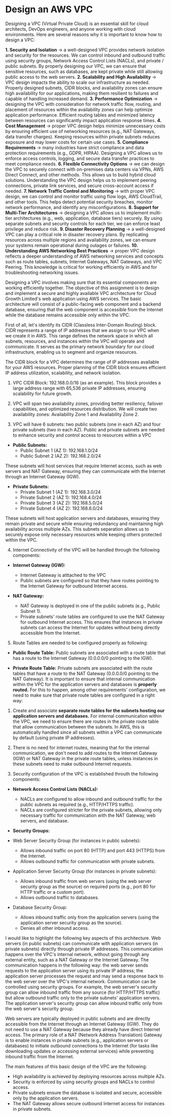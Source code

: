 # Design an AWS VPC

Designing a VPC (Virtual Private Cloud) is an essential skill for cloud architects, DevOps engineers, and anyone working with cloud environments. Here are several reasons why it is important to know how to design a VPC:

**1. Security and Isolation** -> a well-designed VPC provides network isolation and security for the resources. We can control inbound and outbound traffic using security groups, Network Access Control Lists (NACLs), and private / public subnets. By properly designing our VPC, we can ensure that sensitive resources, such as databases, are kept private while still allowing public access to the web servers.
**2. Scalability and High Availability** -> VPC design impacts the ability to scale our infrastructure as needed. Properly designed subnets, CIDR blocks, and availability zones can ensure high availability for our applications, making them resilient to failures and capable of handling increased demand.
**3. Performance Optimization** -> designing the VPC with consideration for network traffic flow, routing, and placement of resources within the availability zones can help optimize application performance. Efficient routing tables and minimized latency between resources can significantly impact application response times.
**4. Cost Management** -> proper VPC design helps minimize unnecessary costs by ensuring efficient use of networking resources (e.g., NAT Gateways, data transfer charges). Keeping resources within private subnets reduces exposure and may lower costs for certain use cases.
**5. Compliance Requirements** -> many industries have strict compliance and data protection requirements (e.g., GDPR, HIPAA). Designing a VPC allows us to enforce access controls, logging, and secure data transfer practices to meet compliance needs.
**6. Flexible Connectivity Options** -> we can design the VPC to securely connect with on-premises data centers via VPNs, AWS Direct Connect, and other methods. This allows us to build hybrid cloud solutions. Understanding the VPC design helps us to implement peering connections, private link services, and secure cross-account access if needed.
**7. Network Traffic Control and Monitoring** -> with proper VPC design, we can control and monitor traffic using flow logs, AWS CloudTrail, and other tools. This helps detect potential security breaches, monitor network performance, and identify any misconfigurations.
**8. Support for Multi-Tier Architectures** -> designing a VPC allows us to implement multi-tier architectures (e.g., web, application, database tiers) securely. By using separate subnets and security controls for each tier, we can enforce least privilege and reduce risk.
**9. Disaster Recovery Planning** -> a well-designed VPC can play a critical role in disaster recovery plans. By replicating resources across multiple regions and availability zones, we can ensure your systems remain operational during outages or failures.
**10. Understanding AWS Networking Best Practices** -> proper VPC design reflects a deeper understanding of AWS networking services and concepts such as route tables, subnets, Internet Gateways, NAT Gateways, and VPC Peering. This knowledge is critical for working efficiently in AWS and for troubleshooting networking issues.

Designing a VPC involves making sure that its essential components are working efficiently together. The objective of this assignment is to design and implement a secure and highly available VPC architecture for Cloud Growth Limited's web application using AWS services. The basic architecture will consist of a public-facing web component and a backend database, ensuring that the web component is accessible from the Internet while the database remains accessible only within the VPC.

First of all, let's identify its CIDR (Classless Inter-Domain Routing) block. CIDR represents a range of IP addresses that we assign to our VPC when we create it in AWS. This range defines the network space in which all subnets, resources, and instances within the VPC will operate and communicate. It serves as the primary network boundary for our cloud infrastructure, enabling us to segment and organize resources.

The CIDR block for a VPC determines the range of IP addresses available for your AWS resources. Proper planning of the CIDR block ensures efficient IP address utilization, scalability, and network isolation. 

1. VPC CIDR Block: 192.168.0.0/16 (as an example). This block provides a large address range with 65,536 private IP addresses, ensuring scalability for future growth.

2. VPC will span two availability zones, providing better resiliency, failover capabilities, and optimized resources distribution. We will create two availability zones: Availability Zone 1 and Availability Zone 2.

3. VPC will have 6 subnets: two public subnets (one in each AZ) and four private subnets (two in each AZ). Public and private subnets are needed to enhance security and control access to resources within a VPC
* **Public Subnets:**
    * Public Subnet 1 (AZ 1): 192.168.1.0/24
    * Public Subnet 2 (AZ 2): 192.168.2.0/24

These subnets will host services that require Internet access, such as web servers and NAT Gateway, ensuring they can communicate with the Internet through an Internet Gateway (IGW).
* **Private Subnets:**
    * Private Subnet 1 (AZ 1): 192.168.3.0/24
    * Private Subnet 2 (AZ 1): 192.168.4.0/24
    * Private Subnet 3 (AZ 2): 192.168.5.0/24
    * Private Subnet 4 (AZ 2): 192.168.6.0/24

These subnets will host application servers and databases, ensuring they remain private and secure while ensuring redundancy and maintaining high availability across multiple AZs.
This subnets separation allows us to securely expose only necessary resources while keeping others protected within the VPC.

4. Internet Connectivity of the VPC will be handled through the following components:
* **Internet Gateway (IGW):**
    * Internet Gateway is atttached to the VPC
    * Public subnets are configured so that they have routes pointing to the Internet Gateway for outbound Internet access.

* **NAT Gateway:**
    * NAT Gateway is deployed in one of the public subnets (e.g., Public Subnet 1).
    * Private subnets' route tables are configured to use the NAT Gateway for outbound Internet access. This ensures that instances in private subnets can access the Internet for updates without being directly accessible from the Internet.

5. Route Tables are needed to be configured properly as following:
* **Public Route Table:**
Public subnets are associated with a route table that has a route to the Internet Gateway (0.0.0.0/0 pointing to the IGW).

* **Private Route Table:**
Private subnets are associated with the route tables that have a route to the NAT Gateway (0.0.0.0/0 pointing to the NAT Gateway).
It is important to ensure that internal communication within the VPC for the application servers and databases is **properly routed.** For this to happen, among other requirements' configuration, we need to make sure that private route tables are configured in a right way:
1. Create and associate **separate route tables for the subnets hosting our application servers and databases.**
For internal communication within the VPC, we need to ensure there are routes in the private route table that allow communication between the subnets. In AWS, this is automatically handled since all subnets within a VPC can communicate by default (using private IP addresses).
2. There is no need for internet routes, meaning that for the internal communication, we don't need to add routes to the Internet Gateway (IGW) or NAT Gateway in the private route tables, unless instances in these subnets need to make outbound Internet requests.

6. Security configuration of the VPC is established throuth the following components:
* **Network Access Control Lists (NACLs):**
    * NACLs are configured to allow inbound and outbound traffic for the public subnets as required (e.g., HTTP/HTTPS traffic).
    * NACLs are configured stricter for the private subnets, allowing only necessary traffic for communication with the NAT Gateway, web servers, and database.

* **Security Groups:**
* Web Server Security Group (for instances in public subnets):
    * Allows inbound traffic on port 80 (HTTP) and port 443 (HTTPS) from the Internet.
    * Allows outbound traffic for communication with private subnets.

* Application Server Security Group (for instances in private subnets):
    * Allows inbound traffic from web servers (using the web server security group as the source) on required ports (e.g., port 80 for HTTP traffic or a custom port).
    * Allows outbound traffic to databases.

* Database Security Group:
    * Allows inbound traffic only from the application servers (using the application server security group as the source).
    * Denies all other inbound access.

I would like to highlight the following key aspects of this architecture. Web servers (in public subnets) can communicate with application servers (in private subnets) directly through private IP addresses. This communication happens over the VPC's internal network, without going through any external entity, such as a NAT Gateway or the Internet Gateway. The communication happens in the following way: the web server sends requests to the application server using its private IP address; the application server processes the request and may send a response back to the web server over the VPC's internal network. Communication can be controlled using security groups. For example, the web server's security group can allow inbound traffic from any source (for HTTP/HTTPS traffic) but allow outbound traffic only to the private subnets' application servers. The application server's security group can allow inbound traffic only from the web server's security group.

Web servers are typically deployed in public subnets and are directly accessible from the Internet through an Internet Gateway (IGW). They do not need to use a NAT Gateway because they already have direct Internet access.
The primary role of a NAT (Network Address Translation) Gateway is to enable instances in private subnets (e.g., application servers or databases) to initiate outbound connections to the Internet (for tasks like downloading updates or accessing external services) while preventing inbound traffic from the Internet.

The main features of this basic design of the VPC are the following: 
* High availability is achieved by deploying resources across multiple AZs.
* Security is enforced by using security groups and NACLs to control access.
* Private subnets ensure the database is isolated and secure, accessible only by the application servers.
* The NAT Gateway allows secure outbound Internet access for instances in private subnets.